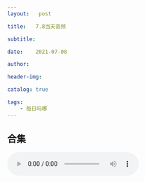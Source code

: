 ```yaml
---
layout:   post

title:   7.8当天音频

subtitle:  

date:    2021-07-08

author:   

header-img: 

catalog: true

tags:
    - 每日吗哪
---
```


## 合集

<p>
    <audio controls="">
    <source src="\music\合辑\21-07-08-7.8合集.mp3" type="audio/mpeg">7.8日音频合集
    </audio>
</p>


